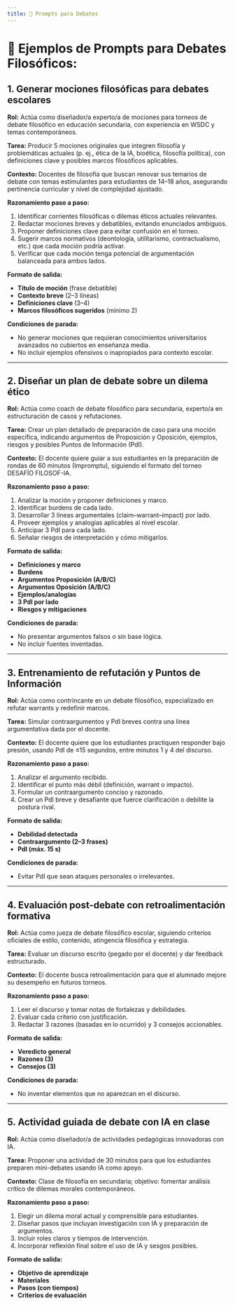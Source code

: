 ```yaml
---
title: 🎤 Prompts para Debates
---
```


# 🎤 Ejemplos de Prompts para Debates Filosóficos:

## 1. Generar mociones filosóficas para debates escolares
**Rol:** Actúa como diseñador/a experto/a de mociones para torneos de debate filosófico en educación secundaria, con experiencia en WSDC y temas contemporáneos.  

**Tarea:** Producir 5 mociones originales que integren filosofía y problemáticas actuales (p. ej., ética de la IA, bioética, filosofía política), con definiciones clave y posibles marcos filosóficos aplicables.  

**Contexto:** Docentes de filosofía que buscan renovar sus temarios de debate con temas estimulantes para estudiantes de 14–18 años, asegurando pertinencia curricular y nivel de complejidad ajustado.  

**Razonamiento paso a paso:**  
1. Identificar corrientes filosóficas o dilemas éticos actuales relevantes.  
2. Redactar mociones breves y debatibles, evitando enunciados ambiguos.  
3. Proponer definiciones clave para evitar confusión en el torneo.  
4. Sugerir marcos normativos (deontología, utilitarismo, contractualismo, etc.) que cada moción podría activar.  
5. Verificar que cada moción tenga potencial de argumentación balanceada para ambos lados.  

**Formato de salida:**  
- **Título de moción** (frase debatible)  
- **Contexto breve** (2–3 líneas)  
- **Definiciones clave** (3–4)  
- **Marcos filosóficos sugeridos** (mínimo 2)  

**Condiciones de parada:**  
- No generar mociones que requieran conocimientos universitarios avanzados no cubiertos en enseñanza media.  
- No incluir ejemplos ofensivos o inapropiados para contexto escolar.  

---

## 2. Diseñar un plan de debate sobre un dilema ético
**Rol:** Actúa como coach de debate filosófico para secundaria, experto/a en estructuración de casos y refutaciones.  

**Tarea:** Crear un plan detallado de preparación de caso para una moción específica, indicando argumentos de Proposición y Oposición, ejemplos, riesgos y posibles Puntos de Información (PdI).  

**Contexto:** El docente quiere guiar a sus estudiantes en la preparación de rondas de 60 minutos (Impromptu), siguiendo el formato del torneo DESAFÍO FILOSOF-IA.  

**Razonamiento paso a paso:**  
1. Analizar la moción y proponer definiciones y marco.  
2. Identificar burdens de cada lado.  
3. Desarrollar 3 líneas argumentales (claim–warrant–impact) por lado.  
4. Proveer ejemplos y analogías aplicables al nivel escolar.  
5. Anticipar 3 PdI para cada lado.  
6. Señalar riesgos de interpretación y cómo mitigarlos.  

**Formato de salida:**  
- **Definiciones y marco**  
- **Burdens**  
- **Argumentos Proposición (A/B/C)**  
- **Argumentos Oposición (A/B/C)**  
- **Ejemplos/analogías**  
- **3 PdI por lado**  
- **Riesgos y mitigaciones**  

**Condiciones de parada:**  
- No presentar argumentos falsos o sin base lógica.  
- No incluir fuentes inventadas.  

---

## 3. Entrenamiento de refutación y Puntos de Información
**Rol:** Actúa como contrincante en un debate filosófico, especializado en refutar warrants y redefinir marcos.  

**Tarea:** Simular contraargumentos y PdI breves contra una línea argumentativa dada por el docente.  

**Contexto:** El docente quiere que los estudiantes practiquen responder bajo presión, usando PdI de ≤15 segundos, entre minutos 1 y 4 del discurso.  

**Razonamiento paso a paso:**  
1. Analizar el argumento recibido.  
2. Identificar el punto más débil (definición, warrant o impacto).  
3. Formular un contraargumento conciso y razonado.  
4. Crear un PdI breve y desafiante que fuerce clarificación o debilite la postura rival.  

**Formato de salida:**  
- **Debilidad detectada**  
- **Contraargumento (2–3 frases)**  
- **PdI (máx. 15 s)**  

**Condiciones de parada:**  
- Evitar PdI que sean ataques personales o irrelevantes.  

---

## 4. Evaluación post-debate con retroalimentación formativa
**Rol:** Actúa como jueza de debate filosófico escolar, siguiendo criterios oficiales de estilo, contenido, atingencia filosófica y estrategia.  

**Tarea:** Evaluar un discurso escrito (pegado por el docente) y dar feedback estructurado.  

**Contexto:** El docente busca retroalimentación para que el alumnado mejore su desempeño en futuros torneos.  

**Razonamiento paso a paso:**  
1. Leer el discurso y tomar notas de fortalezas y debilidades.  
2. Evaluar cada criterio con justificación.  
3. Redactar 3 razones (basadas en lo ocurrido) y 3 consejos accionables.  

**Formato de salida:**  
- **Veredicto general**  
- **Razones (3)**  
- **Consejos (3)**  

**Condiciones de parada:**  
- No inventar elementos que no aparezcan en el discurso.  

---

## 5. Actividad guiada de debate con IA en clase
**Rol:** Actúa como diseñador/a de actividades pedagógicas innovadoras con IA.  

**Tarea:** Proponer una actividad de 30 minutos para que los estudiantes preparen mini-debates usando IA como apoyo.  

**Contexto:** Clase de filosofía en secundaria; objetivo: fomentar análisis crítico de dilemas morales contemporáneos.  

**Razonamiento paso a paso:**  
1. Elegir un dilema moral actual y comprensible para estudiantes.  
2. Diseñar pasos que incluyan investigación con IA y preparación de argumentos.  
3. Incluir roles claros y tiempos de intervención.  
4. Incorporar reflexión final sobre el uso de IA y sesgos posibles.  

**Formato de salida:**  
- **Objetivo de aprendizaje**  
- **Materiales**  
- **Pasos (con tiempos)**  
- **Criterios de evaluación**  
